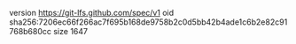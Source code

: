 version https://git-lfs.github.com/spec/v1
oid sha256:7206ec66f266ac7f695b168de9758b2c0d5bb42b4ade1c6b2e82c91768b680cc
size 1647
